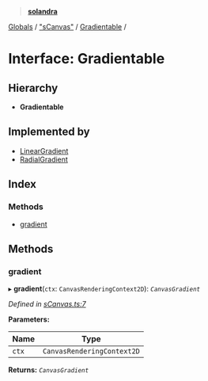> **[solandra](../README.md)**

[Globals](../README.md) / ["sCanvas"](../modules/_scanvas_.md) / [Gradientable](_scanvas_.gradientable.md) /

# Interface: Gradientable

## Hierarchy

* **Gradientable**

## Implemented by

* [LinearGradient](../classes/_gradient_.lineargradient.md)
* [RadialGradient](../classes/_gradient_.radialgradient.md)

## Index

### Methods

* [gradient](_scanvas_.gradientable.md#gradient)

## Methods

###  gradient

▸ **gradient**(`ctx`: `CanvasRenderingContext2D`): *`CanvasGradient`*

*Defined in [sCanvas.ts:7](https://github.com/jamesporter/solandra/blob/50bf90a/src/lib/sCanvas.ts#L7)*

**Parameters:**

Name | Type |
------ | ------ |
`ctx` | `CanvasRenderingContext2D` |

**Returns:** *`CanvasGradient`*